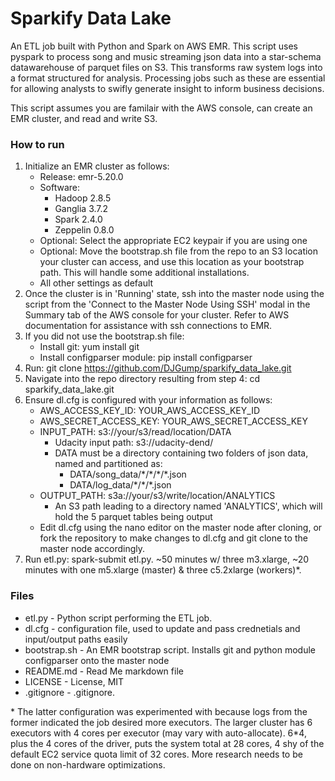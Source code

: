 # Sparkify Data Lake
An ETL job built with Python and Spark on AWS EMR. This script uses pyspark to process song and music streaming json data into a star-schema datawarehouse of parquet files on S3. This transforms raw system logs into a format structured for analysis. Processing jobs such as these are essential for allowing analysts to swifly generate insight to inform business decisions.

This script assumes you are familair with the AWS console, can create an EMR cluster, and read and write S3.



 

### How to run
1. Initialize an EMR cluster as follows:
    * Release: emr-5.20.0
    * Software:
        * Hadoop 2.8.5
        * Ganglia 3.7.2
        * Spark 2.4.0
        * Zeppelin 0.8.0
    * Optional: Select the appropriate EC2 keypair if you are using one
    * Optional: Move the bootstrap.sh file from the repo to an S3 location your cluster can access, and use this location as your bootstrap path. This will handle some additional installations.
    * All other settings as default
2. Once the cluster is in 'Running' state, ssh into the master node using the script from the 'Connect to the Master Node Using SSH' modal in the Summary tab of the AWS console for your cluster. Refer to AWS documentation for assistance with ssh connections to EMR.
3. If you did not use the bootstrap.sh file:
   * Install git: yum install git
   * Install configparser module: pip install configparser
4. Run: git clone https://github.com/DJGump/sparkify_data_lake.git
5. Navigate into the repo directory resulting from step 4: cd sparkify_data_lake.git
6. Ensure dl.cfg is configured with your information as follows:
    * AWS_ACCESS_KEY_ID: YOUR_AWS_ACCESS_KEY_ID
    * AWS_SECRET_ACCESS_KEY: YOUR_AWS_SECRET_ACCESS_KEY
    * INPUT_PATH: s3://your/s3/read/location/DATA
      * Udacity input path: s3://udacity-dend/
      * DATA must be a directory containing two folders of json data, named and partitioned as:
        * DATA/song_data/\*/\*/\*/\*.json
        * DATA/log_data/\*/\*/\*.json
    * OUTPUT_PATH: s3a://your/s3/write/location/ANALYTICS
        * An S3 path leading to a directory named 'ANALYTICS', which will hold the 5 parquet tables being output
    * Edit dl.cfg using the nano editor on the master node after cloning, or fork the repository to make changes to dl.cfg and git clone to the master node accordingly. 
7. Run etl.py: spark-submit etl.py. ~50 minutes w/ three m3.xlarge, ~20 minutes with one m5.xlarge (master) & three c5.2xlarge (workers)*.

### Files
* etl.py - Python script performing the ETL job.
* dl.cfg - configuration file, used to update and pass crednetials and input/output paths easily
* bootstrap.sh - An EMR bootstrap script. Installs git and python module configparser onto the master node
* README.md - Read Me markdown file
* LICENSE - License, MIT
* .gitignore - .gitignore.



 \* The latter configuration was experimented with because logs from the former indicated the job desired more executors. The larger cluster has 6 executors with 4 cores per executor (may vary with auto-allocate). 6*4, plus the 4 cores of the driver, puts the system total at 28 cores, 4 shy of the default EC2 service quota limit of 32 cores. More research needs to be done on non-hardware optimizations.
